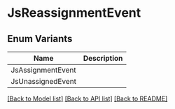 # JsReassignmentEvent

## Enum Variants

| Name | Description |
|---- | -----|
| JsAssignmentEvent |  |
| JsUnassignedEvent |  |

[[Back to Model list]](../README.md#documentation-for-models) [[Back to API list]](../README.md#documentation-for-api-endpoints) [[Back to README]](../README.md)


